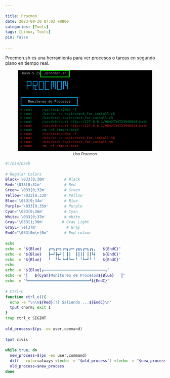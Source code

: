```yaml
---

title: Procmon
date: 2023-09-30 07:03 +0800
categories: [Tools]
tags: [Linux, Tools]
pin: false

---
```


Procmon.sh es una herramienta para ver procesos o tareas en segundo plano en tiempo real.

<figure style="text-align: center;">
  <img src="/assets/img/commons/Procmon/procmon.png" alt="VMnet_lab">
  <figcaption style="font-style: italic; font-size: smaller;">Uso Procmon</figcaption>
</figure>

```bash
#!/bin/bash

# Regular Colors
Black='\033[0;30m'        # Black
Red='\033[0;31m'          # Red
Green='\033[0;32m'        # Green
Yellow='\033[0;33m'       # Yellow
Blue='\033[0;34m'         # Blue
Purple='\033[0;35m'       # Purple
Cyan='\033[0;36m'         # Cyan
White='\033[0;37m'        # White
Gray='\033[1;30m'        # Gray Light
GrayL='\e[37m'             # Gray
EndC="\033[0m\e[0m"       # End colour

echo
echo -e "${Blue}   ┏━┓┏━┓┏━┓┏━╸┏┳┓┏━┓┏┓╻   ${EndC}"
echo -e "${Blue}   ┣━┛┣┳┛┃ ┃┃  ┃┃┃┃ ┃┃┗┫   ${EndC}"
echo -e "${Blue}   ╹  ╹┗╸┗━┛┗━╸╹ ╹┗━┛╹ ╹   ${EndC}"
echo
echo -e "${Blue}┏━━━━━━━━━━━━━━━━━━━━━━━━━━━┓"
echo -e "┃   ${Cyan}Monitoreo de Procesos${Blue}   ┃"
echo -e "┗━━━━━━━━━━━━━━━━━━━━━━━━━━━┛${EndC}"

# Ctrl+C
function ctrl_c(){
  echo -e "\n\n${Red}[!] Saliendo ...${EndC}\n"
  tput cnorm; exit 1
}
trap ctrl_c SIGINT

old_process=$(ps -eo user,command)

tput civis

while true; do
  new_process=$(ps -eo user,command)
  diff --color=always <(echo -e "$old_process") <(echo -e "$new_process") | grep "[\>\<]" | grep -vE "command|kworker|procmon"
  old_process=$new_process
done
```
